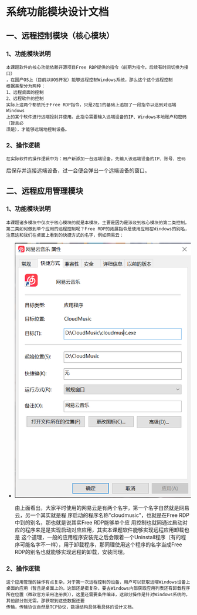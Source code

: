 # 系统功能模块设计文档
## 一、远程控制模块（核心模块）
### 1、功能模块说明
    本课题软件的核心功能依赖开源项目Free RDP提供的指令（前期为指令，后续有时间切换为接口）
    ，在国产OS上（目前以UOS开发）能够远程控制Windows系统，那么这个这个远程控制
    根据类型分为两种：
    1、远程桌面的控制
    2、远程软件的控制
    实际上这两个都依托于Free RDP指令，只是2在1的基础上追加了一段指令以达到对远端Windows
    上的某个软件进行远端投射并使用。此指令需要输入远端设备的IP、Windows本地账户和密码（暂且必
    须是），才能够远端地控制设备。
### 2、操作逻辑
    在实际软件的操作逻辑中为：用户新添加一台远端设备，先输入该远端设备的IP、账号、密码
后保存并连接远端设备，过一会便会弹出一个远端设备的窗口。
## 二、远程应用管理模块
### 1、功能模块说明
    本课题诸多模块中仅次于核心模块的就是本模块，主要是因为是涉及到核心模块的第二类控制，
    第二类如何做到单个应用的远程控制呢？Free RDP的拓展指令是使用应用在Windows的别名，
    注意这和我们在桌面上看到的快捷方式的名字，例如网易云：

- ![alt text](image.png)

    由上面看出，大家平时使用的网易云是有两个名字，第一个名字自然就是网易云，另一个其实就是程
    序启动的程序名称"cloudmusic"，也就是在Free RDP中到的别名，那也就是说其实Free RDP能够单个应
    用控制也就同通过启动对应的程序来是是实现启动对应应用，其实本课题软件能够实现远程应用卸载也是
    这个道理，一般的应用程序安装完之后会跟着一个Uninstall程序（有的程序可能名字不一样），用于卸载程序，那同理使用这个程序的名字当成Free RDP的别名也就能够实现远程的卸载，安装同理。
### 2、操作逻辑
    这个应用管理的操作有点复杂，对于第一次远程控制的设备，用户可以获取远端Windows设备上桌面的应用（暂且是桌面上的，这部还是挺复杂，要去Windows内部获取应用列表还有卸载程序所在位置（微软官方采用注册表）），这里还需要条件编译，这部分操作是针对Windows系统的，其他部分则无需。那获取到这些数据还要
    传输，传输协议自然是TCP协议，数据结构具体看具体的设计文档。
